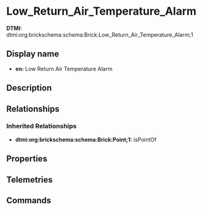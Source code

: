 # Low_Return_Air_Temperature_Alarm
**DTMI:** dtmi:org:brickschema:schema:Brick:Low_Return_Air_Temperature_Alarm;1
## Display name
- **en:** Low Return Air Temperature Alarm
## Description
## Relationships
### Inherited Relationships
* **dtmi:org:brickschema:schema:Brick:Point;1:** isPointOf
## Properties
## Telemetries
## Commands
